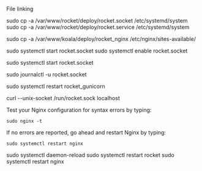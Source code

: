 File linking

sudo cp -a /var/www/rocket/deploy/rocket.socket /etc/systemd/system
sudo cp -a /var/www/rocket/deploy/rocket.service /etc/systemd/system


sudo cp -a /var/www/koala/deploy/rocket_nginx /etc/nginx/sites-available/


sudo systemctl start rocket.socket
sudo systemctl enable rocket.socket

sudo systemctl start rocket.socket

sudo journalctl -u rocket.socket

sudo systemctl restart rocket_gunicorn

curl --unix-socket /run/rocket.sock localhost

Test your Nginx configuration for syntax errors by typing:

`sudo nginx -t`

If no errors are reported, go ahead and restart Nginx by typing:

`sudo systemctl restart nginx`


sudo systemctl daemon-reload
sudo systemctl restart rocket
sudo systemctl restart nginx